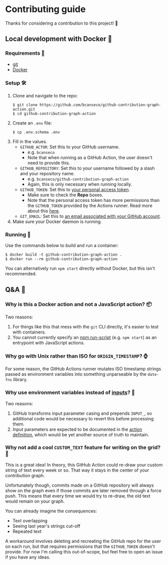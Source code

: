 # Contributing guide

Thanks for considering a contribution to this project! 🙏

## Local development with Docker 🐳

### Requirements 📝

* [git](https://git-scm.com)
* [Docker](https://docs.docker.com/get-docker/)

### Setup 🛠

1. Clone and navigate to the repo:
   ```console
   $ git clone https://github.com/bcanseco/github-contribution-graph-action.git
   $ cd github-contribution-graph-action
   ```
1. Create an `.env` file:
   ```console
   $ cp .env.schema .env
   ```
1. Fill in the values.
   * `GITHUB_ACTOR`: Set this to your GitHub username.
     * e.g. `bcanseco`
     * Note that when running as a GitHub Action, the user doesn't need to provide this.
   * `GITHUB_REPOSITORY`: Set this to your username followed by a slash and your repository name.
     * e.g. `bcanseco/github-contribution-graph-action`
     * Again, this is only necessary when running locally.
   * `GITHUB_TOKEN`: Set this to [your personal access token](https://help.github.com/en/github/authenticating-to-github/creating-a-personal-access-token-for-the-command-line).
     * Make sure to check the **Repo** boxes.
     * Note that the personal access token has more permissions than the `GITHUB_TOKEN` provided by the Actions runner. Read more about this [here](https://help.github.com/en/actions/configuring-and-managing-workflows/authenticating-with-the-github_token#permissions-for-the-github_token).
   * `GIT_EMAIL`: Set this to [an email associated with your GitHub account](https://github.com/settings/emails).
1. Make sure your Docker daemon is running.

### Running 👟

Use the commands below to build and run a container:

```console
$ docker build -t github-contribution-graph-action .
$ docker run --rm github-contribution-graph-action
```

You can alternatively run `npm start` directly without Docker, but this isn't recommended.

## Q&A 🤔

### Why is this a Docker action and not a JavaScript action? 📦

Two reasons:

1. For things like this that mess with the `git` CLI directly, it's easier to test with containers.
1. You cannot currently specify an [npm run-script](https://docs.npmjs.com/cli/run-script) (e.g. `npm start`) as an entrypoint with JavaScript actions.

### Why go with Unix rather than ISO for `ORIGIN_TIMESTAMP`? ⌚

For some reason, the GitHub Actions runner mutates ISO timestamp strings passed as environment variables into something unparseable by the `date-fns` library.

### Why use environment variables instead of [inputs][inputs]? 🔌

[inputs]: https://help.github.com/en/actions/creating-actions/metadata-syntax-for-github-actions#inputs

Two reasons:

1. GitHub transforms input parameter casing and prepends `INPUT_`, so additional code would be necessary to revert this before processing them.
1. Input parameters are expected to be documented in the [action definition](../action.yml), which would be yet another source of truth to maintain.

### Why not add a cool `CUSTOM_TEXT` feature for writing on the grid? 🎨

This is a great idea! In theory, this GitHub Action could re-draw your custom string of text every week or so. That way it stays in the center of your contribution graph.

Unfortunately though, commits made on a GitHub repository will always show on the graph even if those commits are later removed through a force push. This means that every time we would try to re-draw, the old text would remain on your graph.

You can already imagine the consequences:

* Text overlapping
* Seeing last year's strings cut-off
* Repeated text

A workaround involves deleting and recreating the GitHub repo for the user on each run, but that requires permissions that the `GITHUB_TOKEN` doesn't provide. For now I'm calling this out-of-scope, but feel free to open an issue if you have any ideas.
